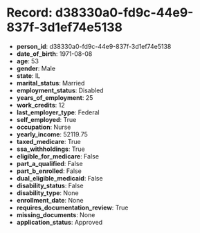 # Record: d38330a0-fd9c-44e9-837f-3d1ef74e5138

- **person_id**: d38330a0-fd9c-44e9-837f-3d1ef74e5138
- **date_of_birth**: 1971-08-08
- **age**: 53
- **gender**: Male
- **state**: IL
- **marital_status**: Married
- **employment_status**: Disabled
- **years_of_employment**: 25
- **work_credits**: 12
- **last_employer_type**: Federal
- **self_employed**: True
- **occupation**: Nurse
- **yearly_income**: 52119.75
- **taxed_medicare**: True
- **ssa_withholdings**: True
- **eligible_for_medicare**: False
- **part_a_qualified**: False
- **part_b_enrolled**: False
- **dual_eligible_medicaid**: False
- **disability_status**: False
- **disability_type**: None
- **enrollment_date**: None
- **requires_documentation_review**: True
- **missing_documents**: None
- **application_status**: Approved